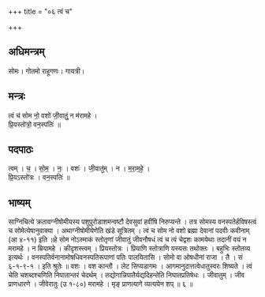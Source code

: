 +++
title = "०६ त्वं च"

+++
## अधिमन्त्रम्
सोमः। गोतमो राहूगणः। गायत्री।

## मन्त्रः
त्वं च॑ सोम नो॒ वशो॑ जी॒वातुं॒ न म॑रामहे ।  
प्रि॒यस्तो॑त्रो॒ वन॒स्पतिः॑ ॥

## पदपाठः
त्वम् । च॒ । सो॒म॒ । नः॒ । वशः॑ । जी॒वातु॑म् । न । म॒रा॒म॒हे॒ ।  
प्रि॒यऽस्तो॑त्रः । वन॒स्पतिः॑ ॥

## भाष्यम्
साग्निचित्ये क्रतावग्नीषोमीयस्य पशुपुरोडाशमन्वष्टौ देवसुवां हवींषि निरुप्यन्ते । तत्र सोमस्य वनस्पतेर्हविषस्त्वं च सोमेत्येषानुवाक्या । अथाग्नीषोमीयेणेति खंडे सूत्रितम् । त्वं च सोम नो वशो ब्रह्मा देवानां पदवीः कवीनाम् (आ ४-११) इति ॥हे सोम नोऽस्माकं स्तोतृणां जीवातुं जीवनौषधं त्वं च त्वं चेद्वशः कामयेथाः तदानीं वयं न मरामहे । न म्रियामहे । कीदृशस्त्वम् । प्रियस्तोत्रः । प्रियाणि स्तोत्राणि यस्यसः तथोक्तः । बहुभिः स्तोतव्य इत्यर्थः । वनस्पतिर्वनानामोषधिवनस्पतिरूपाणां पतिः पालयितासि । सोमो वा ओषधीनां राजा । तै । सं ६-१-९-१ । इति श्रुतेः ॥ वशः । वश कान्तौ । लेट सिप्यडागमः । आगमानुदात्तत्वेधातुस्वरः शिष्यते । त्वं चेति चशब्दश्चणिति निपातान्तरं चेदर्थम् । तद्योगान्निपातैर्यद्यदिहन्तेति निघातप्रतिषेधः । जीवातुम् । जीव प्राणधारणे । जीवेरातुः (उ १-८०) मरामहे । मृङ् प्राणत्यागे व्यत्ययेन शप् ॥ ६ ॥